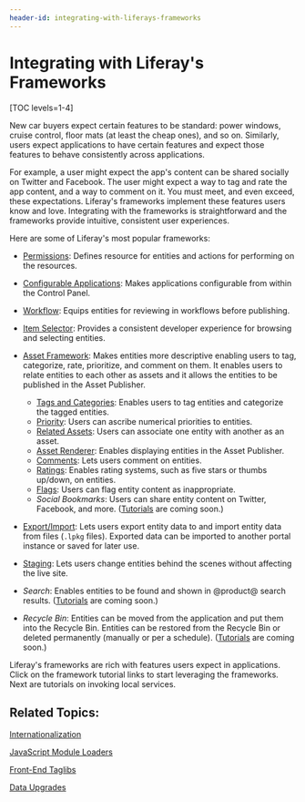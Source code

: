 ```yaml
---
header-id: integrating-with-liferays-frameworks
---
```


# Integrating with Liferay's Frameworks

[TOC levels=1-4]

New car buyers expect certain features to be standard: power windows, cruise
control, floor mats (at least the cheap ones), and so on. Similarly, users
expect applications to have certain features and expect those features to behave
consistently across applications. 

For example, a user might expect the app's content can be shared socially
on Twitter and Facebook. The user might expect a way to tag and rate the app
content, and a way to comment on it. You must meet, and even exceed, these
expectations. Liferay's frameworks implement these features users know and love.
Integrating with the frameworks is straightforward and the frameworks provide
intuitive, consistent user experiences. 

Here are some of Liferay's most popular frameworks:

- [Permissions](/docs/7-1/tutorials/-/knowledge_base/t/defining-application-permissions):
Defines resource for entities and actions for performing on the resources. 

- [Configurable Applications](/docs/7-1/tutorials/-/knowledge_base/t/configurable-applications):
Makes applications configurable from within the Control Panel. 

- [Workflow](/docs/7-1/tutorials/-/knowledge_base/t/workflow):
Equips entities for reviewing in workflows before publishing. 

- [Item Selector](/docs/7-1/tutorials/-/knowledge_base/t/item-selector): 
Provides a consistent developer experience for browsing and selecting entities. 

- [Asset Framework](/docs/7-1/tutorials/-/knowledge_base/t/asset-framework): 
Makes entities more descriptive enabling users to tag, categorize, rate,
prioritize, and comment on them. It enables users to relate entities to each
other as assets and it allows the entities to be published in the Asset
Publisher. 

    - [Tags and Categories](/docs/7-1/tutorials/-/knowledge_base/t/implementing-asset-categorization-and-tagging):
    Enables users to tag entities and categorize the tagged entities. 
    - [Priority](/docs/7-1/tutorials/-/knowledge_base/t/implementing-asset-priority):
    Users can ascribe numerical priorities to entities. 
    - [Related Assets](/docs/7-1/tutorials/-/knowledge_base/t/relating-assets):
    Users can associate one entity with another as an asset. 
    - [Asset Renderer](/docs/7-1/tutorials/-/knowledge_base/t/rendering-an-asset):
    Enables displaying entities in the Asset Publisher. 
    - [Comments](/docs/7-1/tutorials/-/knowledge_base/t/adding-comments-to-your-app):
    Lets users comment on entities.
    - [Ratings](/docs/7-1/tutorials/-/knowledge_base/t/rating-assets):
    Enables rating systems, such as five stars or thumbs up/down, on entities. 
    - [Flags](/docs/7-1/tutorials/-/knowledge_base/t/flagging-inappropriate-asset-content):
    Users can flag entity content as inappropriate. 
    - *Social Bookmarks*:
    Users can share entity content on Twitter, Facebook, and more. 
    ([Tutorials](https://issues.liferay.com/browse/LRDOCS-4531) are coming soon.)

- [Export/Import](/docs/7-1/tutorials/-/knowledge_base/t/export-import-and-staging):
Lets users export entity data to and import entity data from files (`.lpkg`
files). Exported data can be imported to another portal instance or saved for
later use. 

- [Staging](/docs/7-1/tutorials/-/knowledge_base/t/export-import-and-staging): 
Lets users change entities behind the scenes without affecting the live site. 

- *Search*: Enables entities to be found and shown in @product@ search results. 
([Tutorials](https://issues.liferay.com/browse/LRDOCS-4372) are coming soon.)

- *Recycle Bin*: Entities can be moved from the application and put them into the 
Recycle Bin. Entities can be restored from the Recycle Bin or deleted
permanently (manually or per a schedule).
([Tutorials](https://issues.liferay.com/browse/LRDOCS-4505) are coming soon.)

Liferay's frameworks are rich with features users expect in applications. Click
on the framework tutorial links to start leveraging the frameworks. Next are
tutorials on invoking local services. 

## Related Topics:

[Internationalization](/docs/7-1/tutorials/-/knowledge_base/t/internationalization)

[JavaScript Module Loaders](/docs/7-1/tutorials/-/knowledge_base/t/javascript-module-loaders)

[Front-End Taglibs](/docs/7-1/tutorials/-/knowledge_base/t/front-end-taglibs)

[Data Upgrades](/docs/7-1/tutorials/-/knowledge_base/t/data-upgrades)
